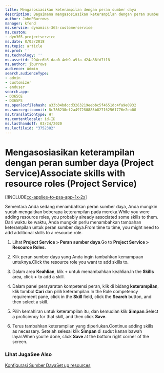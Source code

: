 ```yaml
---
title: Mengasosiasikan keterampilan dengan peran sumber daya
description: Bagaimana mengasosiasikan keterampilan dengan peran sumber daya dalam Project Service
author: JohnPBurrows
manager: kfend
ms.service: dynamics-365-customerservice
ms.custom:
- dyn365-projectservice
ms.date: 8/03/2018
ms.topic: article
ms.prod: ''
ms.technology: ''
ms.assetid: 294cc6b5-daa0-4eb9-a9fa-d24a88fd7f18
ms.author: jburrows
audience: Admin
search.audienceType:
- admin
- customizer
- enduser
search.app:
- D365CE
- D365PS
ms.openlocfilehash: a33b34bdccd3263219eebbc5f4651dc4fa9e0932
ms.sourcegitcommit: 8c786230ef2a497280885b827162561776e2eb00
ms.translationtype: HT
ms.contentlocale: id-ID
ms.lasthandoff: 03/24/2020
ms.locfileid: "3752382"
---
```

# <a name="associate-skills-with-resource-roles-project-service"></a><span data-ttu-id="317d5-103">Mengasosiasikan keterampilan dengan peran sumber daya (Project Service)</span><span class="sxs-lookup"><span data-stu-id="317d5-103">Associate skills with resource roles (Project Service)</span></span>

[!INCLUDE[cc-applies-to-psa-app-1x-2x](../includes/cc-applies-to-psa-app-1x-2x.md)]

<span data-ttu-id="317d5-104">Sementara Anda sedang menambahkan peran sumber daya, Anda mungkin sudah mengaitkan beberapa keterampilan pada mereka.</span><span class="sxs-lookup"><span data-stu-id="317d5-104">While you were adding resource roles, you probably already associated some skills to them.</span></span> <span data-ttu-id="317d5-105">Dari waktu ke waktu, Anda mungkin perlu menambahkan tambahan keterampilan untuk peran sumber daya.</span><span class="sxs-lookup"><span data-stu-id="317d5-105">From time to time, you might need to add additional skills to a resource role.</span></span>  
  
1.  <span data-ttu-id="317d5-106">Lihat **Project Service > Peran sumber daya**.</span><span class="sxs-lookup"><span data-stu-id="317d5-106">Go to **Project Service > Resource Roles.**</span></span>  
  
2.  <span data-ttu-id="317d5-107">Klik peran sumber daya yang Anda ingin tambahkan kemampuan untuknya.</span><span class="sxs-lookup"><span data-stu-id="317d5-107">Click the resource role you want to add skills to.</span></span>  
  
3.  <span data-ttu-id="317d5-108">Dalam area **Keahlian**, klik **+** untuk menambahkan keahlian.</span><span class="sxs-lookup"><span data-stu-id="317d5-108">In the **Skills** area, click **+** to add a skill.</span></span>  
  
4.  <span data-ttu-id="317d5-109">Dalam panel persyaratan kompetensi peran, klik di bidang **keterampilan**, klik tombol **Cari** dan pilih keterampilan.</span><span class="sxs-lookup"><span data-stu-id="317d5-109">In the Role competency requirement pane, click in the **Skill** field, click the **Search** button,  and then select a skill.</span></span>  
  
5.  <span data-ttu-id="317d5-110">Pilih kemahiran untuk keterampilan itu, dan kemudian klik **Simpan**.</span><span class="sxs-lookup"><span data-stu-id="317d5-110">Select a proficiency for that skill, and then click **Save**.</span></span>  
  
6.  <span data-ttu-id="317d5-111">Terus tambahkan keterampilan yang diperlukan.</span><span class="sxs-lookup"><span data-stu-id="317d5-111">Continue adding skills as necessary.</span></span> <span data-ttu-id="317d5-112">Setelah selesai klik **Simpan** di sudut kanan bawah layar.</span><span class="sxs-lookup"><span data-stu-id="317d5-112">When you’re done, click **Save** at the bottom right corner of the screen.</span></span>  
  
### <a name="see-also"></a><span data-ttu-id="317d5-113">Lihat Juga</span><span class="sxs-lookup"><span data-stu-id="317d5-113">See Also</span></span>  
 [<span data-ttu-id="317d5-114">Konfigurasi Sumber Daya</span><span class="sxs-lookup"><span data-stu-id="317d5-114">Set up resources</span></span>](../project-service/set-up-resources.md)
